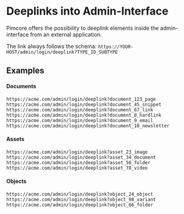 # Deeplinks into Admin-Interface 

Pimcore offers the possibility to deeplink elements inside the admin-interface from an external application. 
  
The link always follows the schema: `https://YOUR-HOST/admin/login/deeplink?TYPE_ID_SUBTYPE` 

## Examples 

#### Documents 
```text 
https://acme.com/admin/login/deeplink?document_123_page 
https://acme.com/admin/login/deeplink?document_45_snippet 
https://acme.com/admin/login/deeplink?document_67_link 
https://acme.com/admin/login/deeplink?document_8_hardlink 
https://acme.com/admin/login/deeplink?document_9_email 
https://acme.com/admin/login/deeplink?document_10_newsletter 
```

#### Assets 
```text 
https://acme.com/admin/login/deeplink?asset_23_image 
https://acme.com/admin/login/deeplink?asset_34_document
https://acme.com/admin/login/deeplink?asset_56_folder
https://acme.com/admin/login/deeplink?asset_78_video
```

#### Objects 
```text 
https://acme.com/admin/login/deeplink?object_24_object 
https://acme.com/admin/login/deeplink?object_98_variant 
https://acme.com/admin/login/deeplink?object_66_folder
```

